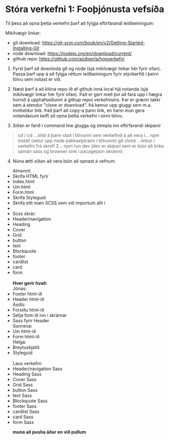 # Stóra verkefni 1: Fooþjónusta vefsíða

Til þess að opna þetta verkefni þarf að fylgja eftirfarandi leiðbeiningum:

Mikilvægir linkar: 
   - git download: https://git-scm.com/book/en/v2/Getting-Started-Installing-Git
   - node download: https://nodejs.org/en/download/current/
   - github repo: https://github.com/asdiserla/hopverkefni

1. Fyrst þarf að downloda git og node (sjá mikilvægir linkar hér fyrir ofan). Passa þarf upp á að fylgja réttum leiðbeiningum fyrir stýrikerfið í þeirri tölvu sem notast er við.

2. Næst þarf á að klóna repo-ið af github inná local hjá notanda (sjá mikilvægir linkar hér fyrir ofan). Það er gert með því að fara upp í hægra hornið á upphafssíðunni á githup repoi verkefnisins. Þar er grænn takki sem á stendur "clone or download". Þá kemur upp gluggi sem m.a. inniheldur link. Það þarf að copy-a þann link, en hann mun gera notandanum keift að opna þetta verkefni í sinni tölvu. 

3. Síðan er farið í command line glugga og stimpla inn eftirfarandi skipanir
  > cd /
  > cd ...slóð á þann stað í tölvunni sem verkefnið á að vera í...
  > npm install (setur upp node pakkastjórann í tölvunni)
  > git clone ...linkur í verkefni frá skrefi 2...
  > npm run dev (dev er skipun sem er búin að linka saman sass og browser sink í pacagejson skránni)

4. Núna ætti síðan að vera búin að opnast á vefnum.
  
  




<ul>Almennt: 
<li>Skrifa HTML fyrir
  <li>Index.html</li>
  <li>Um.html</li>
  <li>Form.html</li>
  </li>
<li>Skrifa Styleguid</li>
<li>Skrifa eitt main SCSS sem við importum allt í<li/>
<li>Scss skrár:
  <li>Header/navigation</li>
  <li>Heading</li>
  <li>Cover</li>
  <li>Grid</li>
  <li>button</li>
  <li>text</li>
  <li>Blockquote</li>
  <li>footer</li>
  <li>cardlist</li>
  <li>card</li>
  <li>form</li><br>
  <strong>Hver gerir hvað:</strong><br>
  Jónas:<br>
  <li>Footer html-ið</li>
  <li>Header html-ið</li>
  Ásdís:<br>
  <li>Forsíðu html-ið</li>
  <li>Setja font-ið inn í skrárnar</li>
  <li>Sass fyrir Header</li>
  Sunneva:<br>
  <li>Um html-ið</li>
  <li>Form html-ið</li>
  Helga:<br>
  <li>Breytuskjalið</li>
  <li>Styleguid</li><br>
  Laus verkefni:<br>
  <li>Header/navigation Sass</li>
  <li>Heading Sass</li>
  <li>Cover Sass</li>
  <li>Grid Sass</li>
  <li>button Sass</li>
  <li>text Sass</li>
  <li>Blockquote Sass</li>
  <li>footer Sass</li>
  <li>cardlist Sass</li>
  <li>card Sass</li>
  <li>form Sass</li>

<strong>muna að pusha áður en við pullum</strong>
